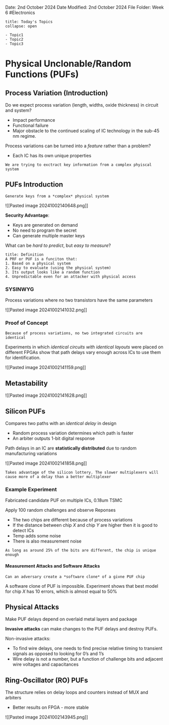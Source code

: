 Date: 2nd October 2024
Date Modified: 2nd October 2024
File Folder: Week 6
#Electronics

```ad-abstract
title: Today's Topics
collapse: open

- Topic1
- Topic2
- Topic3

```

# Physical Unclonable/Random Functions (PUFs)

## Process Variation (Introduction)

Do we expect process variation (length, widths, oxide thickness) in circuit and system?
- Impact performance
- Functional failure
- Major obstacle to the continued scaling of IC technology in the sub-45 nm regime.

Process variations can be turned into a *feature* rather than a problem?
- Each IC has its own unique properties

```ad-important
We are trying to exctract key information from a complex phyiscal system
```

## PUFs Introduction

```ad-summary
Generate keys from a *complex* physical system
```

![[Pasted image 20241002140648.png]]

**Security Advantage**:
- Keys are generated on demand
- No need to program the secret
- Can generate multiple master keys

What can be *hard to predict*, but *easy to measure*?

```ad-summary
title: Definition
A PRF or PUF is a funciton that:
1. Based on a physical system
2. Easy to evaluate (using the physical system)
3. Its output looks like a random function
4. Unpredictable even for an attacker with physical access
```

### SYSINWYG

Process variations where no two transistors have the same parameters

![[Pasted image 20241002141032.png]]

### Proof of Concept

```ad-important
Because of process variations, no two integrated circuits are identical
```

Experiments in which *identical circuits with identical layouts* were placed on different FPGAs show that path delays vary enough across ICs to use them for identification.

![[Pasted image 20241002141159.png]]

## Metastability

![[Pasted image 20241002141628.png]]

## Silicon PUFs

Compares two paths with an *identical delay* in design
- Random process variation determines which path is faster
- An arbiter outputs 1-bit digital response

Path delays in an IC are **statistically distributed** due to random manufacturing variations

![[Pasted image 20241002141858.png]]

```ad-important
Takes advantage of the silicon lottery. The slower multiplexers will cause more of a delay than a better multiplexer
```

### Example Experiment

Fabricated candidate PUF on multiple ICs, 0.18um TSMC

Apply 100 random challenges and observe Reponses

- The two chips are different because of process variations
- If the distance between chip $X$ and chip $Y$ are higher then it is good to detect ICs
- Temp adds some noise
- There is also measurement noise

```ad-important
As long as around 25% of the bits are different, the chip is unique enough
```

#### Measurement Attacks and Software Attacks

```ad-question
Can an adversary create a *software clone* of a givne PUF chip
```

A software clone of PUF is impossible. Experiment shows that best model for chip $X$ has 10 errors, which is almost equal to 50%

## Physical Attacks

Make PUF delays depend on overlaid metal layers and package

**Invasive attacks** can make changes to the PUF delays and destroy PUFs.

Non-invasive attacks:
- To find wire delays, one needs to find precise relative timing to transient signals as opposed to looking for 0’s and 1’s
- Wire delay is not a number, but a function of challenge bits and adjacent wire voltages and capacitances

## Ring-Oscillator (RO) PUFs

The structure relies on delay loops and counters instead of MUX and arbiters
- Better results on FPGA - more stable

![[Pasted image 20241002143945.png]]




